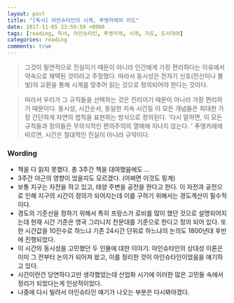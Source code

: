 ```yaml
---
layout: post
title: "[독서] 아인슈타인의 시계, 푸앵카레의 지도"
date: 2017-11-05 23:59:59 +0900
tags: [reading, 독서, 아인슈타인, 푸엥카레, 시계, 지도, 도서대여]
categories: reading
comments: true
---
```


> 그것이 필연적으로 진실이기 때문이 아니라 인간에게 가장 편리하다는 이유에서 약속으로 채택된 것이라고 주장했다.
따라서 동시성은 전자기 신호(전신이나 불빛)의 교환을 통해 시계를 맞추어 읽는 것으로 정의되어야 한다는 것이다.

> 따라서 우리가 그 규칙들을 선택하는 것은 진리이기 때문이 아니라 가장 편리하기 때문이다. 동시성, 시간순서, 동일한 지속 시간등 이 모든 개념들은 최대한 가장 간단하게 자연의 법칙을 표현하는 방식으로 정의된다. '다시 말하면, 이 모든 규칙들과 정의들은 무의식적인 편의주의의 열매에 지나지 않는다. ' 푸앵카레에 따르면, 시간은 절대적인 진실이 아니라 규약이다.

### Wording
* 책을 다 읽지 못했다. 총 3주간 책을 대여했음에도 ...
* 3주간 야근의 영향이 었을지도 모르겠다. (어쩌면 이것도 핑계)
* 보통 지구는 자전을 하고 있고, 태양 주변을 공전을 한다고 한다. 이 자전과 공전으로 인해 지구의 시간이 정의가 되어지는데 이를 구하기 위해서는 경도계산이 필수적이다.
* 경도의 기준선을 정하기 위해서 특히 프랑스가 로비를 많이 했던 것으로 설명되어지는데 현재 시간 기준은 영국 그리니치 천문대를 기준으로 한다고 정의 되어 있다. 또한 시간값을 10진수로 하느냐 기존 24시간 단위로 하느냐의 논의도 1800년대 후반에 진행되었다. 
* 이 시간의 동시성을 고민했던 두 인물에 대한 이야기. 아인슈타인의 상대성 이론은 이미 그 전부터 논의가 되어져 왔고, 이를 정리한 것이 아인슈타인이었음을 얘기하고 있다. 
* 시간이란건 당연하다고만 생각했었는데 산업화 시기에 이러한 많은 고민들 속에서 정리가 되었다는게 인상적이었다.
* 나중에 다시 빌려서 아인슈타인 얘기가 나오는 부분은 다시봐야겠다.
